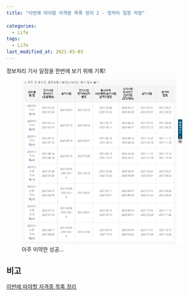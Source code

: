 ```yaml
---
title: "이번에 따야할 자격증 목록 정리 2 - 정처리 일정 저장"

categories:
  - Life
tags: 
  - Life
last_modified_at: 2021-03-03
---
```


정보처리 기사 일정을 한번에 보기 위해 기록!

<figure class="align-center">
  <a href="/assets/images/2021-03-03-Engineer-Information-Processing.PNG"><img src="/assets/images/2021-03-03-Engineer-Information-Processing.PNG"></a>
  <figcaption>아주 미약한 성공...</figcaption>
</figure>


## 비고

[이번에 따야할 자격증 목록 정리](https://jee00609.github.io/life/SpecUpCertificate2021/)